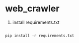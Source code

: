 # web_crawler

1. install requirements.txt
<pre>
<code>
pip install -r requirements.txt
</code>
</pre>
